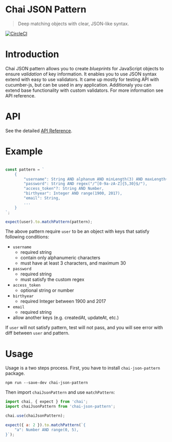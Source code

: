 # Chai JSON Pattern
> Deep matching objects with clear, JSON-like syntax.

[![CircleCI](https://circleci.com/gh/damian-brainhub/chai-json-pattern/tree/master.svg?style=svg)](https://circleci.com/gh/damian-brainhub/chai-json-pattern/tree/master)

# Introduction
Chai JSON pattern allows you to create *blueprints* for JavaScript objects to ensure *validation* of key information. It enables you to use JSON syntax extend with easy to use validators. It came up mostly for testing API with cucumber-js, but can be used in any application. Additionaly you can extend base functionality with custom validators. For more information see API reference.
# API
See the detailed [API Reference](https://github.com/damian-brainhub/chai-json-pattern/blob/master/API.md).

# Example

```js

const pattern = `
    {
        "username": String AND alphanum AND minLength(3) AND maxLength(30),
        "password": String AND regex("/^[0-9a-zA-Z]{5,30}$/"),
        "access_token"?: String AND Number,
        "birthyear": Integer AND range(1900, 2017),
        "email": String,
        ...
    }
`;

expect(user).to.matchPattern(pattern);
```
The above pattern require `user` to be an object with keys that satisfy following conditions:
* `username`
    * required string
    * contain only alphanumeric characters
    * must have at least 3 characters, and maximum 30
* `password`
    * required string
    * must satisfy the custom regex
* `access_token`
    * optional string or number
* `birthyear`
    * required Integer between 1900 and 2017
* `email`
    * required string
* allow another keys (e.g. createdAt, updateAt, etc.)

If `user` will not satisfy pattern, test will not pass, and you will see error with diff between `user` and pattern.

# Usage
Usage is a two steps process. First, you have to install `chai-json-pattern` package.
```
npm run --save-dev chai-json-pattern
```
Then import `chaiJsonPattern` and use `matchPattern`:
```js
import chai, { expect } from 'chai';
import chaiJsonPattern from 'chai-json-pattern';

chai.use(chaiJsonPattern);

expect({ a: 2 }).to.matchPattern(`{
    "a": Number AND range(0, 5),
}`);
